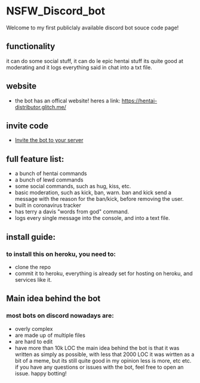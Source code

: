 # NSFW_Discord_bot 
Welcome to my first publiclaly available discord bot souce code page!
 
## functionality 
 
it can do some social stuff,
it can do le epic hentai stuff
its quite good at moderating
and it logs everything said in  chat into a txt file.

## website
- the bot has an offical website! heres a link: https://hentai-distributor.glitch.me/
## invite code
- [Invite the bot to your server](https://discordapp.com/oauth2/authorize?client_id=610938779401846804&scope=bot&permissions=8)


## full feature list:

- a bunch of hentai commands
- a bunch of lewd commands
- some social commands, such as hug, kiss, etc. 
- basic moderation, such as kick, ban, warn. ban and kick send a message with the reason for the ban/kick, before removing the user.
- built in coronavirus tracker
- has terry a davis "words from god" command.
- logs every single message into the console, and into a text file. 


## install guide:
### to install this on heroku, you need to: 
- clone the repo
- commit it to heroku, everything is already set for hosting on heroku, and services like it.

## Main idea behind the bot
### most bots on discord nowadays are:
- overly complex
- are made up of multiple files
- are hard to edit
- have more than 10k LOC
the main idea behind the bot is that it was written as simply as possible, with less that 2000 LOC
it was wirtten as a bit of a meme, but its still quite good in my opinion
less is more, etc etc.
if you have any questions or issues with the bot, feel free to open an issue.
happy botting! 
